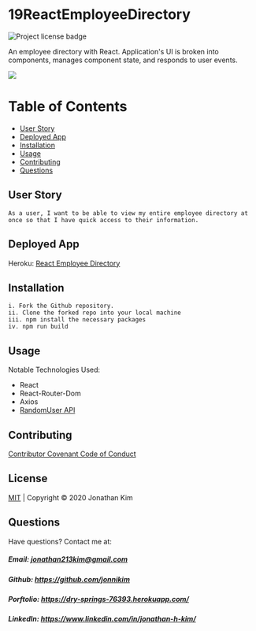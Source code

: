# 19ReactEmployeeDirectory

![Project license badge](https://img.shields.io/badge/license-MIT-brightgreen)

An employee directory with React. Application's UI is broken into components, manages component state, and responds to user events.

<img src="/public/assets/images/EmployeeDirectory.gif?raw=true">

# Table of Contents

- [User Story](#User-Story)
- [Deployed App](#Deployed-App)
- [Installation](#Installation)
- [Usage](#Usage)
- [Contributing](#Contributing)
- [Questions](#Questions)

## User Story

```
As a user, I want to be able to view my entire employee directory at once so that I have quick access to their information.
```

## Deployed App

Heroku: [React Employee Directory]()

## Installation

```
i. Fork the Github repository.
ii. Clone the forked repo into your local machine
iii. npm install the necessary packages
iv. npm run build
```

## Usage

Notable Technologies Used:

- React
- React-Router-Dom
- Axios
- [RandomUser API](https://randomuser.me/)

## Contributing

[Contributor Covenant Code of Conduct](https://www.contributor-covenant.org/version/2/0/code_of_conduct/code_of_conduct.md)

## License

[MIT](https://github.com/jonnikim/18PWA-BudgetTracker/blob/master/LICENSE) | Copyright © 2020 Jonathan Kim

## Questions

Have questions? Contact me at:

##### Email: jonathan213kim@gmail.com

##### Github: https://github.com/jonnikim

##### Porftolio: https://dry-springs-76393.herokuapp.com/

##### LinkedIn: https://www.linkedin.com/in/jonathan-h-kim/
